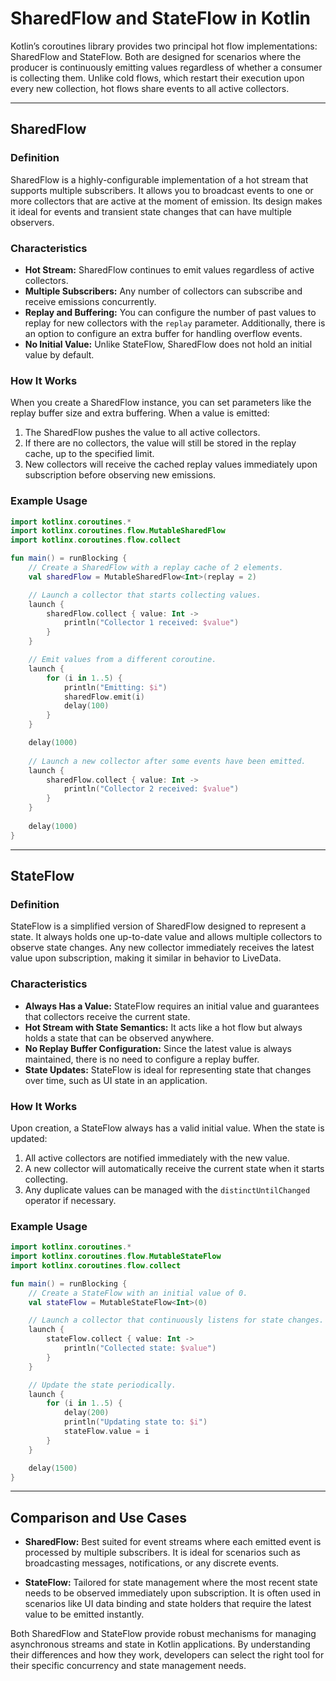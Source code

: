 # SharedFlow and StateFlow in Kotlin

Kotlin’s coroutines library provides two principal hot flow implementations: SharedFlow and StateFlow. Both are designed for scenarios where the producer is continuously emitting values regardless of whether a consumer is collecting them. Unlike cold flows, which restart their execution upon every new collection, hot flows share events to all active collectors.

---

## SharedFlow

### Definition

SharedFlow is a highly-configurable implementation of a hot stream that supports multiple subscribers. It allows you to broadcast events to one or more collectors that are active at the moment of emission. Its design makes it ideal for events and transient state changes that can have multiple observers.

### Characteristics

- **Hot Stream:** SharedFlow continues to emit values regardless of active collectors.
- **Multiple Subscribers:** Any number of collectors can subscribe and receive emissions concurrently.
- **Replay and Buffering:** You can configure the number of past values to replay for new collectors with the `replay` parameter. Additionally, there is an option to configure an extra buffer for handling overflow events.
- **No Initial Value:** Unlike StateFlow, SharedFlow does not hold an initial value by default.

### How It Works

When you create a SharedFlow instance, you can set parameters like the replay buffer size and extra buffering. When a value is emitted:
1. The SharedFlow pushes the value to all active collectors.
2. If there are no collectors, the value will still be stored in the replay cache, up to the specified limit.
3. New collectors will receive the cached replay values immediately upon subscription before observing new emissions.

### Example Usage

```kotlin
import kotlinx.coroutines.*
import kotlinx.coroutines.flow.MutableSharedFlow
import kotlinx.coroutines.flow.collect

fun main() = runBlocking {
    // Create a SharedFlow with a replay cache of 2 elements.
    val sharedFlow = MutableSharedFlow<Int>(replay = 2)

    // Launch a collector that starts collecting values.
    launch {
        sharedFlow.collect { value: Int ->
            println("Collector 1 received: $value")
        }
    }

    // Emit values from a different coroutine.
    launch {
        for (i in 1..5) {
            println("Emitting: $i")
            sharedFlow.emit(i)
            delay(100)
        }
    }

    delay(1000)
    
    // Launch a new collector after some events have been emitted.
    launch {
        sharedFlow.collect { value: Int ->
            println("Collector 2 received: $value")
        }
    }
    
    delay(1000)
}
```

---

## StateFlow

### Definition

StateFlow is a simplified version of SharedFlow designed to represent a state. It always holds one up-to-date value and allows multiple collectors to observe state changes. Any new collector immediately receives the latest value upon subscription, making it similar in behavior to LiveData.

### Characteristics

- **Always Has a Value:** StateFlow requires an initial value and guarantees that collectors receive the current state.
- **Hot Stream with State Semantics:** It acts like a hot flow but always holds a state that can be observed anywhere.
- **No Replay Buffer Configuration:** Since the latest value is always maintained, there is no need to configure a replay buffer.
- **State Updates:** StateFlow is ideal for representing state that changes over time, such as UI state in an application.

### How It Works

Upon creation, a StateFlow always has a valid initial value. When the state is updated:
1. All active collectors are notified immediately with the new value.
2. A new collector will automatically receive the current state when it starts collecting.
3. Any duplicate values can be managed with the `distinctUntilChanged` operator if necessary.

### Example Usage

```kotlin
import kotlinx.coroutines.*
import kotlinx.coroutines.flow.MutableStateFlow
import kotlinx.coroutines.flow.collect

fun main() = runBlocking {
    // Create a StateFlow with an initial value of 0.
    val stateFlow = MutableStateFlow<Int>(0)

    // Launch a collector that continuously listens for state changes.
    launch {
        stateFlow.collect { value: Int ->
            println("Collected state: $value")
        }
    }

    // Update the state periodically.
    launch {
        for (i in 1..5) {
            delay(200)
            println("Updating state to: $i")
            stateFlow.value = i
        }
    }

    delay(1500)
}
```

---

## Comparison and Use Cases

- **SharedFlow:** Best suited for event streams where each emitted event is processed by multiple subscribers. It is ideal for scenarios such as broadcasting messages, notifications, or any discrete events.

- **StateFlow:** Tailored for state management where the most recent state needs to be observed immediately upon subscription. It is often used in scenarios like UI data binding and state holders that require the latest value to be emitted instantly.

Both SharedFlow and StateFlow provide robust mechanisms for managing asynchronous streams and state in Kotlin applications. By understanding their differences and how they work, developers can select the right tool for their specific concurrency and state management needs.
```